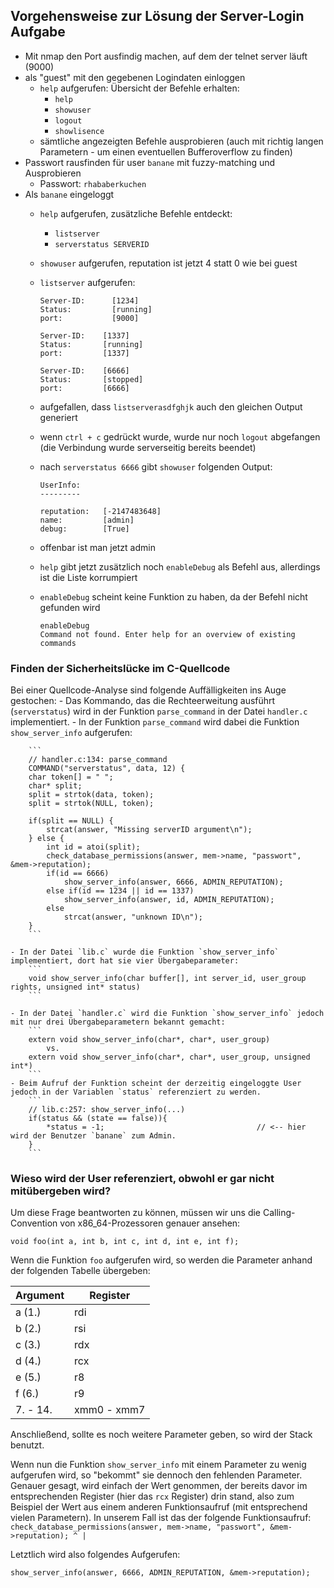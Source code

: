 ## Vorgehensweise zur Lösung der Server-Login Aufgabe

- Mit nmap den Port ausfindig machen, auf dem der telnet server läuft (9000)
- als "guest" mit den gegebenen Logindaten einloggen
    - `help` aufgerufen: Übersicht der Befehle erhalten:
        - `help`
        - `showuser`
        - `logout`
        - `showlisence`
    - sämtliche angezeigten Befehle ausprobieren (auch mit richtig langen
      Parametern - um einen eventuellen Bufferoverflow zu finden)
- Passwort rausfinden für user `banane` mit fuzzy-matching und Ausprobieren
    - Passwort: `rhababerkuchen`
- Als `banane` eingeloggt
    - `help` aufgerufen, zusätzliche Befehle entdeckt:
        - `listserver`
        - `serverstatus SERVERID`
    - `showuser` aufgerufen, reputation ist jetzt 4 statt 0 wie bei guest
    - `listserver` aufgerufen:

        ```
        Server-ID:      [1234]
        Status:         [running]
        port:           [9000]

        Server-ID:    [1337]
        Status:       [running]
        port:         [1337]

        Server-ID:    [6666]
        Status:       [stopped]
        port:         [6666]
        ```

    - aufgefallen, dass `listserverasdfghjk` auch den gleichen Output generiert
    - wenn `ctrl + c` gedrückt wurde, wurde nur noch `logout` abgefangen (die Verbindung wurde serverseitig bereits beendet)
    - nach `serverstatus 6666` gibt `showuser` folgenden Output:

        ```
        UserInfo:
        ---------

        reputation:   [-2147483648]
        name:         [admin]
        debug:        [True]
        ```
    - offenbar ist man jetzt admin
    - `help` gibt jetzt zusätzlich noch `enableDebug` als Befehl aus,
      allerdings ist die Liste korrumpiert
    - `enableDebug` scheint keine Funktion zu haben, da der Befehl nicht
      gefunden wird

      ```
      enableDebug
      Command not found. Enter help for an overview of existing commands
      ```

### Finden der Sicherheitslücke im C-Quellcode

Bei einer Quellcode-Analyse sind folgende Auffälligkeiten ins Auge gestochen:
    - Das Kommando, das die Rechteerweitung ausführt (`serverstatus`) wird in der Funktion `parse_command` in der Datei `handler.c` implementiert.
    - In der Funktion `parse_command` wird dabei die Funktion `show_server_info` aufgerufen:

        ```
        // handler.c:134: parse_command
        COMMAND("serverstatus", data, 12) {
        char token[] = " ";
        char* split;
        split = strtok(data, token);
        split = strtok(NULL, token);

        if(split == NULL) {
            strcat(answer, "Missing serverID argument\n");
        } else {
            int id = atoi(split);
            check_database_permissions(answer, mem->name, "passwort", &mem->reputation);
            if(id == 6666)
                show_server_info(answer, 6666, ADMIN_REPUTATION);
            else if(id == 1234 || id == 1337)
                show_server_info(answer, id, ADMIN_REPUTATION);
            else
                strcat(answer, "unknown ID\n");
        }
        ```

    - In der Datei `lib.c` wurde die Funktion `show_server_info` implementiert, dort hat sie vier Übergabeparameter: 
        ```
        void show_server_info(char buffer[], int server_id, user_group rights, unsigned int* status)
        ```

    - In der Datei `handler.c` wird die Funktion `show_server_info` jedoch mit nur drei Übergabeparametern bekannt gemacht: 
        ```
        extern void show_server_info(char*, char*, user_group)
            vs.
        extern void show_server_info(char*, char*, user_group, unsigned int*)
        ```
    - Beim Aufruf der Funktion scheint der derzeitig eingeloggte User jedoch in der Variablen `status` referenziert zu werden.
        ```
        // lib.c:257: show_server_info(...)
        if(status && (state == false)){
            *status = -1;                                  // <-- hier wird der Benutzer `banane` zum Admin.
        }
        ```

### Wieso wird der User referenziert, obwohl er gar nicht mitübergeben wird?

Um diese Frage beantworten zu können, müssen wir uns die Calling-Convention von x86_64-Prozessoren genauer ansehen:

```
void foo(int a, int b, int c, int d, int e, int f);
```

Wenn die Funktion `foo` aufgerufen wird, so werden die Parameter anhand der folgenden Tabelle übergeben:

| Argument | Register |
| -------- | -------- |
| a (1.)   | rdi      |
| b (2.)   | rsi      |
| c (3.)   | rdx      |
| d (4.)   | rcx      |
| e (5.)   | r8       |
| f (6.)   | r9       |
| 7. - 14. | xmm0 - xmm7 |

Anschließend, sollte es noch weitere Parameter geben, so wird der Stack benutzt.

Wenn nun die Funktion `show_server_info` mit einem Parameter zu wenig aufgerufen wird,
so "bekommt" sie dennoch den fehlenden Parameter. Genauer gesagt, wird einfach der Wert genommen, der bereits davor im entsprechenden Register (hier das `rcx` Register) drin stand, also zum Beispiel der Wert aus einem anderen Funktionsaufruf (mit entsprechend vielen Parametern).
In unserem Fall ist das der folgende Funktionsaufruf:
    ```
    check_database_permissions(answer, mem->name, "passwort", &mem->reputation);
                                                                     ^
                                                                     |
    ```

Letztlich wird also folgendes Aufgerufen:

```
show_server_info(answer, 6666, ADMIN_REPUTATION, &mem->reputation);
```
